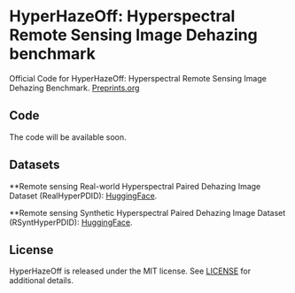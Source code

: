 # HyperHazeOff: Hyperspectral Remote Sensing Image Dehazing benchmark
Official Code for HyperHazeOff: Hyperspectral Remote Sensing Image Dehazing Benchmark. [Preprints.org](https://www.preprints.org/manuscript/202510.1565)

## Code
The code will be available soon.

## Datasets 

**Remote sensing Real-world Hyperspectral Paired Dehazing Image Dataset (RealHyperPDID): [HuggingFace](https://huggingface.co/datasets/nikos74/RRealHyperPDID).

**Remote sensing Synthetic Hyperspectral Paired Dehazing Image Dataset (RSyntHyperPDID): [HuggingFace](https://huggingface.co/datasets/nikos74/RSyntHyperPDID).

## License
HyperHazeOff is released under the MIT license. See [LICENSE](LICENSE) for additional details.
